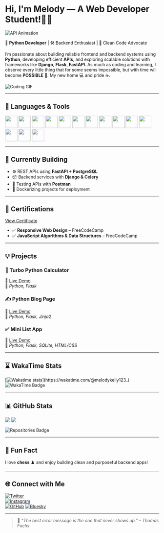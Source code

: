 # Hi, I'm Melody — A Web Developer Student!👋🐍  

![API Animation](https://github.com/TAJ2003/TAJ2003/blob/main/api.gif)

🚀 **Python Developer** | 🛠️ Backend Enthusiast | 🌟 Clean Code Advocate  

I’m passionate about building reliable frontend and backend systems using **Python**, developing efficient **APIs**, and exploring scalable solutions with frameworks like **Django**, **Flask**, **FastAPI**. As much as coding and learning, I observe every little thing that for some seems impossible, but with time will become **POSSIBLE** 🎯. My new home 💻 and pride ☕.

![Coding GIF](https://res.cloudinary.com/dry07iyvo/image/upload/v1735366890/coding_utrxwa.gif)

---

## 🧰 Languages & Tools  
<p align="left">

 <img src="https://cdn.jsdelivr.net/gh/devicons/devicon/icons/python/python-original.svg" width="40" />
  <img 
  
  <img src="https://cdn.jsdelivr.net/gh/devicons/devicon/icons/javascript/javascript-original.svg" width="40" />
  <img src="https://cdn.jsdelivr.net/gh/devicons/devicon/icons/html5/html5-original.svg" width="40" />
  <img src="https://cdn.jsdelivr.net/gh/devicons/devicon/icons/css3/css3-original.svg" width="40" />
  
  <img src="https://cdn.jsdelivr.net/gh/devicons/devicon/icons/django/django-plain.svg" width="40" />
  <img src="https://cdn.jsdelivr.net/gh/devicons/devicon/icons/flask/flask-original.svg" width="40" />
  <img src="https://cdn.jsdelivr.net/gh/devicons/devicon/icons/fastapi/fastapi-original.svg" width="40" />
  <img src="https://cdn.jsdelivr.net/gh/devicons/devicon/icons/sqlalchemy/sqlalchemy-original.svg" width="40" />
  <img src="https://cdn.jsdelivr.net/gh/devicons/devicon/icons/postgresql/postgresql-original.svg" width="40" />
  <img src="https://cdn.jsdelivr.net/gh/devicons/devicon/icons/sqlite/sqlite-original.svg" width="40" />
  
  <img src="https://cdn.jsdelivr.net/gh/devicons/devicon/icons/docker/docker-original.svg" width="40" />
  <img src="https://cdn.jsdelivr.net/gh/devicons/devicon/icons/git/git-original.svg" width="40" />
  <img src="https://cdn.jsdelivr.net/gh/devicons/devicon/icons/github/github-original.svg" width="40" />
  
  <img src="https://www.vectorlogo.zone/logos/getpostman/getpostman-icon.svg" width="40" />
</p>

---

## 🚧 Currently Building  
- ⚙️ REST APIs using **FastAPI + PostgreSQL**
- 📦 Backend services with **Django & Celery**
- 🧪 Testing APIs with **Postman**
- 🐳 Dockerizing projects for deployment

---

## 📜 Certifications

[View Certificate](https://freecodecamp.org/certification/melodykellynwaogu/responsive-web-design)
- ✅ **Responsive Web Design** – FreeCodeCamp  
- ✅ **JavaScript Algorithms & Data Structures** – FreeCodeCamp  

---

## 💡 Projects  

### 🧮 Turbo Python Calculator  
🔗 [Live Demo](https://turbo-python-calculator.onrender.com)  
📌 *Python, Flask*

### ✍️ Python Blog Page  
🔗 [Live Demo](https://python-blog-page.onrender.com)  
📌 *Python, Flask, Jinja2*

### ✅ Mini List App  
🔗 [Live Demo](https://mini-list-app.onrender.com)  
📌 *Python, Flask, SQLite, HTML/CSS*

---

## ⌛ WakaTime Stats  
[![Wakatime stats](https://github-readme-stats.vercel.app/api/wakatime?username=melodykelly123_)](https://wakatime.com/@melodykelly123_)  
![WakaTime Badge](https://wakatime.com/badge/user/1ed5c3b1-015d-4589-8d35-3cd9b5db607a.svg)

---

## 📊 GitHub Stats  
<p align="left">
  <img src="https://github-readme-stats.vercel.app/api?username=melodykellynwaogu&show_icons=true&theme=radical" />
  <img src="https://github-readme-stats.vercel.app/api/top-langs/?username=melodykellynwaogu&layout=compact&theme=radical" />

  ![Repositories Badge](https://img.shields.io/badge/Public%20Repositories-36-blue)
</p>

---

## 🎯 Fun Fact  
I love **chess** ♟️ and enjoy building clean and purposeful backend apps!

---

## 🌐 Connect with Me  
[![Twitter](https://img.shields.io/badge/Twitter-%231DA1F2.svg?style=for-the-badge&logo=Twitter&logoColor=white)](https://x.com/MelodyKellyN?t=GZdS81yYSapdjeSD8pB_0w&s=09)  
[![Instagram](https://img.shields.io/badge/Instagram-%23E4405F.svg?style=for-the-badge&logo=instagram&logoColor=white)](https://www.instagram.com/melodykellynwaogu_/profilecard/?igsh=aXNrN3B6Y3MxbWIz)  
[![GitHub](https://img.shields.io/badge/GitHub-%23181717.svg?style=for-the-badge&logo=github&logoColor=white)](https://github.com/melodykellynwaogu)
[![Bluesky](https://img.shields.io/badge/Bluesky-000000?style=flat&logo=bluesky&logoColor=white)](https://bsky.app/profile/melodykellynwaogu.bsky.social)

---

> 💬 *“The best error message is the one that never shows up.” – Thomas Fuchs*
